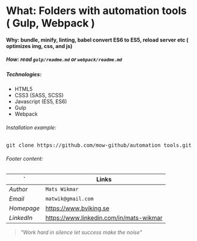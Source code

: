 # What: Folders with automation tools ( Gulp, Webpack  )
#### Why: bundle, minify, linting, babel convert ES6 to ES5, reload server etc ( optimizes img, css, and js)
##### How: read ```gulp/readme.md``` or ```webpack/readme.md```
##### Technologies:
* HTML5
* CSS3 (SASS, SCSS)
* Javascript (ES5, ES6)
* Gulp
* Webpack

###### Installation example:
<pre>git clone https://github.com/mow-github/automation_tools.git</pre>

###### Footer content:
 `         | Links                                   |
---------- | --------------------------------------- |
*Author*   | `Mats Wikmar`                           |
*Email*    | `matwik@gmail.com`                      |
*Homepage* | https://www.bviking.se                  |
*LinkedIn* | https://www.linkedin.com/in/mats-wikmar |

> _"Work hard in silence let success make the noise"_


